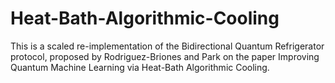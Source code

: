 # Heat-Bath-Algorithmic-Cooling
This is a scaled re-implementation of the Bidirectional Quantum Refrigerator protocol, proposed by Rodriguez-Briones and Park on the paper Improving Quantum Machine Learning via Heat-Bath Algorithmic Cooling. 
